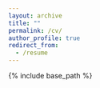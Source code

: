```yaml
---
layout: archive
title: ""
permalink: /cv/
author_profile: true
redirect_from:
  - /resume
---
```


{% include base_path %}

<object data="/files/Resume_RA_FJWU_MS (3).pdf" width="1000" height="1000" type='application/pdf'/>
